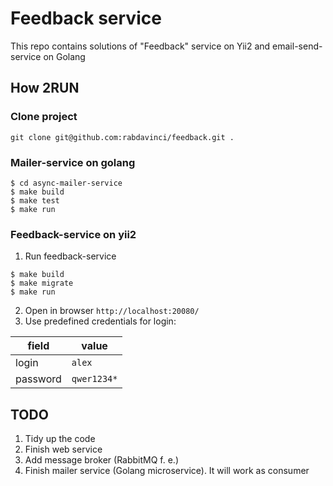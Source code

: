 # Feedback service

This repo contains solutions of "Feedback" service on Yii2 and email-send-service on Golang

## How 2RUN

### Clone project

```
git clone git@github.com:rabdavinci/feedback.git .
```

### Mailer-service on golang

```
$ cd async-mailer-service
$ make build
$ make test
$ make run
```

### Feedback-service on yii2

1. Run feedback-service
```
$ make build
$ make migrate
$ make run
```

2. Open in browser `http://localhost:20080/`
3. Use predefined credentials for login:

| field    | value     |
|----------|------------|
| login    | `alex`     |
| password | `qwer1234*` |

## TODO

1. Tidy up the code
2. Finish web service
3. Add message broker (RabbitMQ f. e.)
4. Finish mailer service (Golang microservice). It will work as consumer
